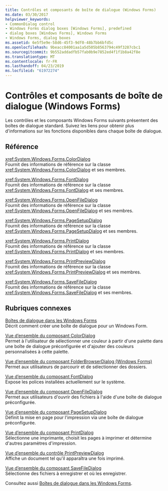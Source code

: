 ```yaml
---
title: Contrôles et composants de boîte de dialogue (Windows Forms)
ms.date: 03/30/2017
helpviewer_keywords:
- CommonDialog control
- Windows Forms dialog boxes [Windows Forms], predefined
- dialog boxes [Windows Forms], Windows Forms
- Windows Forms, dialog boxes
ms.assetid: 6e5f5e9e-58d6-45f3-9df0-48b7bb6bfd5c
ms.openlocfilehash: 9beacc84001aa1a5d505b8563794c49f3287cbc1
ms.sourcegitcommit: 9b552addadfb57fab0b9e7852ed4f1f1b8a42f8e
ms.translationtype: MT
ms.contentlocale: fr-FR
ms.lasthandoff: 04/23/2019
ms.locfileid: "61972274"
---
```

# <a name="dialog-box-controls-and-components-windows-forms"></a>Contrôles et composants de boîte de dialogue (Windows Forms)
Les contrôles et les composants Windows Forms suivants présentent des boîtes de dialogue standard. Suivez les liens pour obtenir plus d'informations sur les fonctions disponibles dans chaque boîte de dialogue.  
  
## <a name="reference"></a>Référence  
 <xref:System.Windows.Forms.ColorDialog>  
 Fournit des informations de référence sur la classe <xref:System.Windows.Forms.ColorDialog> et ses membres.  
  
 <xref:System.Windows.Forms.FontDialog>  
 Fournit des informations de référence sur la classe <xref:System.Windows.Forms.FontDialog> et ses membres.  
  
 <xref:System.Windows.Forms.OpenFileDialog>  
 Fournit des informations de référence sur la classe <xref:System.Windows.Forms.OpenFileDialog> et ses membres.  
  
 <xref:System.Windows.Forms.PageSetupDialog>  
 Fournit des informations de référence sur la classe <xref:System.Windows.Forms.PageSetupDialog> et ses membres.  
  
 <xref:System.Windows.Forms.PrintDialog>  
 Fournit des informations de référence sur la classe <xref:System.Windows.Forms.PrintDialog> et ses membres.  
  
 <xref:System.Windows.Forms.PrintPreviewDialog>  
 Fournit des informations de référence sur la classe <xref:System.Windows.Forms.PrintPreviewDialog> et ses membres.  
  
 <xref:System.Windows.Forms.SaveFileDialog>  
 Fournit des informations de référence sur la classe <xref:System.Windows.Forms.SaveFileDialog> et ses membres.  
  
## <a name="related-sections"></a>Rubriques connexes  
 [Boîtes de dialogue dans les Windows Forms](../dialog-boxes-in-windows-forms.md)  
 Décrit comment créer une boîte de dialogue pour un Windows Form.  
  
 [Vue d’ensemble du composant ColorDialog](colordialog-component-overview-windows-forms.md)  
 Permet à l'utilisateur de sélectionner une couleur à partir d'une palette dans une boîte de dialogue préconfigurée et d'ajouter des couleurs personnalisées à cette palette.  
  
 [Vue d’ensemble du composant FolderBrowserDialog (Windows Forms)](folderbrowserdialog-component-overview-windows-forms.md)  
 Permet aux utilisateurs de parcourir et de sélectionner des dossiers.  
  
 [Vue d’ensemble du composant FontDialog](fontdialog-component-overview-windows-forms.md)  
 Expose les polices installées actuellement sur le système.  
  
 [Vue d’ensemble du composant OpenFileDialog](openfiledialog-component-overview-windows-forms.md)  
 Permet aux utilisateurs d'ouvrir des fichiers à l'aide d'une boîte de dialogue préconfigurée.  
  
 [Vue d’ensemble du composant PageSetupDialog](pagesetupdialog-component-overview-windows-forms.md)  
 Définit la mise en page pour l'impression via une boîte de dialogue préconfigurée.  
  
 [Vue d’ensemble du composant PrintDialog](printdialog-component-overview-windows-forms.md)  
 Sélectionne une imprimante, choisit les pages à imprimer et détermine d'autres paramètres d'impression.  
  
 [Vue d’ensemble du contrôle PrintPreviewDialog](printpreviewdialog-control-overview-windows-forms.md)  
 Affiche un document tel qu'il apparaîtra une fois imprimé.  
  
 [Vue d’ensemble du composant SaveFileDialog](savefiledialog-component-overview-windows-forms.md)  
 Sélectionne des fichiers à enregistrer et où les enregistrer.  
  
 Consultez aussi [Boîtes de dialogue dans les Windows Forms](../dialog-boxes-in-windows-forms.md).
